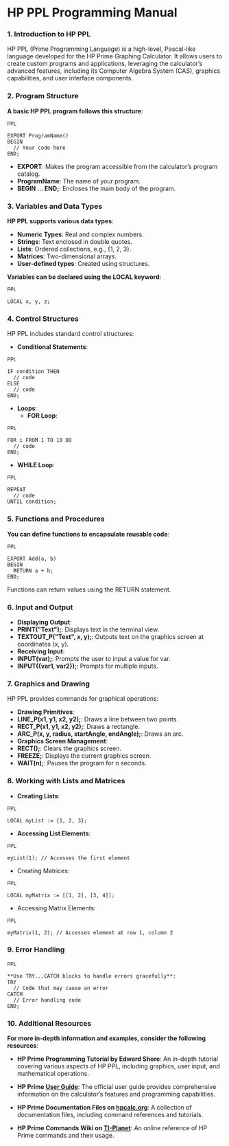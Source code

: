 # HP PPL Programming Manual

### 1. Introduction to HP PPL
HP PPL (Prime Programming Language) is a high-level, Pascal-like language developed for the HP Prime Graphing Calculator. It allows users to create custom programs and applications, leveraging the calculator’s advanced features, including its Computer Algebra System (CAS), graphics capabilities, and user interface components.

### 2. Program Structure
**A basic HP PPL program follows this structure**:

<sub>PPL</sub>
```
EXPORT ProgramName()
BEGIN
  // Your code here
END;
```
- **EXPORT**: Makes the program accessible from the calculator’s program catalog.
- **ProgramName**: The name of your program.
- **BEGIN … END;**: Encloses the main body of the program.

### 3. Variables and Data Types

**HP PPL supports various data types**:
- **Numeric Types**: Real and complex numbers.
- **Strings**: Text enclosed in double quotes.
- **Lists**: Ordered collections, e.g., {1, 2, 3}.
- **Matrices**: Two-dimensional arrays.
- **User-defined types**: Created using structures.

**Variables can be declared using the LOCAL keyword**:

<sub>PPL</sub>
```
LOCAL x, y, z;
```
### 4. Control Structures

HP PPL includes standard control structures:
- **Conditional Statements**:

<sub>PPL</sub>
```
IF condition THEN
  // code
ELSE
  // code
END;
```

- **Loops**:
  - **FOR Loop**:

<sub>PPL</sub>
```
FOR i FROM 1 TO 10 DO
  // code
END;
```

- **WHILE Loop**:

<sub>PPL</sub>
```
REPEAT
  // code
UNTIL condition;
```

### 5. Functions and Procedures

**You can define functions to encapsulate reusable code**:

<sub>PPL</sub>
```
EXPORT Add(a, b)
BEGIN
  RETURN a + b;
END;
```
Functions can return values using the RETURN statement.

### 6. Input and Output
- **Displaying Output**:
- **PRINT("Text");**: Displays text in the terminal view.
- **TEXTOUT_P("Text", x, y);**: Outputs text on the graphics screen at coordinates (x, y).
- **Receiving Input**:
- **INPUT(var);**: Prompts the user to input a value for var.
- **INPUT({var1, var2});**: Prompts for multiple inputs.

### 7. Graphics and Drawing

HP PPL provides commands for graphical operations:
- **Drawing Primitives**:
- **LINE_P(x1, y1, x2, y2);**: Draws a line between two points.
- **RECT_P(x1, y1, x2, y2);**: Draws a rectangle.
- **ARC_P(x, y, radius, startAngle, endAngle);**: Draws an arc.
- **Graphics Screen Management**:
- **RECT();**: Clears the graphics screen.
- **FREEZE;**: Displays the current graphics screen.
- **WAIT(n);**: Pauses the program for n seconds.

### 8. Working with Lists and Matrices
- **Creating Lists**:

<sub>PPL</sub>
```
LOCAL myList := {1, 2, 3};
```
- **Accessing List Elements**:

<sub>PPL</sub>
```
myList(1); // Accesses the first element
```
-	Creating Matrices:

<sub>PPL</sub>
```
LOCAL myMatrix := [[1, 2], [3, 4]];
```
-	Accessing Matrix Elements:

<sub>PPL</sub>
```
myMatrix(1, 2); // Accesses element at row 1, column 2
```

### 9. Error Handling

<sub>PPL</sub>
```
**Use TRY...CATCH blocks to handle errors gracefully**:
TRY
  // Code that may cause an error
CATCH
  // Error handling code
END;
```
### 10. Additional Resources

**For more in-depth information and examples, consider the following resources**:

- **HP Prime Programming Tutorial by Edward Shore**: An in-depth tutorial covering various aspects of HP PPL, including graphics, user input, and mathematical operations.
- **HP Prime [User Guide](https://dev.cemetech.net/tools/prime?utm_source=chatgpt.com)**: The official user guide provides comprehensive information on the calculator’s features and programming capabilities.
  
- **HP Prime Documentation Files on [hpcalc.org](https://www.hpcalc.org/prime/docs/?utm_source=chatgpt.com)**: A collection of documentation files, including command references and tutorials.
  
- **HP Prime Commands Wiki on [TI-Planet](https://wiki.tiplanet.org/HP_Prime/Commands?utm_source=chatgpt.com)**: An online reference of HP Prime commands and their usage.

